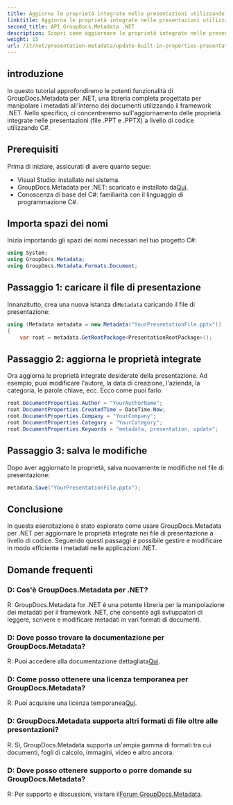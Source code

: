 ```yaml
---
title: Aggiorna le proprietà integrate nelle presentazioni utilizzando .NET
linktitle: Aggiorna le proprietà integrate nelle presentazioni utilizzando .NET
second_title: API GroupDocs.Metadata .NET
description: Scopri come aggiornare le proprietà integrate nelle presentazioni utilizzando .NET con GroupDocs.Metadata, una libreria versatile per la manipolazione dei metadati.
weight: 15
url: /it/net/presentation-metadata/update-built-in-properties-presentations/
---
```

## introduzione
In questo tutorial approfondiremo le potenti funzionalità di GroupDocs.Metadata per .NET, una libreria completa progettata per manipolare i metadati all'interno dei documenti utilizzando il framework .NET. Nello specifico, ci concentreremo sull'aggiornamento delle proprietà integrate nelle presentazioni (file .PPT e .PPTX) a livello di codice utilizzando C#.
## Prerequisiti
Prima di iniziare, assicurati di avere quanto segue:
- Visual Studio: installato nel sistema.
-  GroupDocs.Metadata per .NET: scaricato e installato da[Qui](https://releases.groupdocs.com/metadata/net/).
- Conoscenza di base del C#: familiarità con il linguaggio di programmazione C#.

## Importa spazi dei nomi
Inizia importando gli spazi dei nomi necessari nel tuo progetto C#:
```csharp
using System;
using GroupDocs.Metadata;
using GroupDocs.Metadata.Formats.Document;
```
## Passaggio 1: caricare il file di presentazione
 Innanzitutto, crea una nuova istanza di`Metadata` caricando il file di presentazione:
```csharp
using (Metadata metadata = new Metadata("YourPresentationFile.pptx"))
{
    var root = metadata.GetRootPackage<PresentationRootPackage>();
```
## Passaggio 2: aggiorna le proprietà integrate
Ora aggiorna le proprietà integrate desiderate della presentazione. Ad esempio, puoi modificare l'autore, la data di creazione, l'azienda, la categoria, le parole chiave, ecc. Ecco come puoi farlo:
```csharp
root.DocumentProperties.Author = "YourAuthorName";
root.DocumentProperties.CreatedTime = DateTime.Now;
root.DocumentProperties.Company = "YourCompany";
root.DocumentProperties.Category = "YourCategory";
root.DocumentProperties.Keywords = "metadata, presentation, update";
```
## Passaggio 3: salva le modifiche
Dopo aver aggiornato le proprietà, salva nuovamente le modifiche nel file di presentazione:
```csharp
metadata.Save("YourPresentationFile.pptx");
```

## Conclusione
In questa esercitazione è stato esplorato come usare GroupDocs.Metadata per .NET per aggiornare le proprietà integrate nei file di presentazione a livello di codice. Seguendo questi passaggi è possibile gestire e modificare in modo efficiente i metadati nelle applicazioni .NET.

## Domande frequenti
### D: Cos'è GroupDocs.Metadata per .NET?
R: GroupDocs.Metadata for .NET è una potente libreria per la manipolazione dei metadati per il framework .NET, che consente agli sviluppatori di leggere, scrivere e modificare metadati in vari formati di documenti.
### D: Dove posso trovare la documentazione per GroupDocs.Metadata?
 R: Puoi accedere alla documentazione dettagliata[Qui](https://tutorials.groupdocs.com/metadata/net/).
### D: Come posso ottenere una licenza temporanea per GroupDocs.Metadata?
 R: Puoi acquisire una licenza temporanea[Qui](https://purchase.groupdocs.com/temporary-license/).
### D: GroupDocs.Metadata supporta altri formati di file oltre alle presentazioni?
R: Sì, GroupDocs.Metadata supporta un'ampia gamma di formati tra cui documenti, fogli di calcolo, immagini, video e altro ancora.
### D: Dove posso ottenere supporto o porre domande su GroupDocs.Metadata?
 R: Per supporto e discussioni, visitare il[Forum GroupDocs.Metadata](https://forum.groupdocs.com/c/metadata/14).